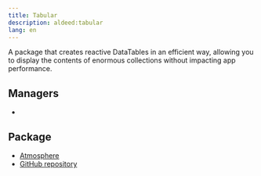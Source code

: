 ```yaml
---
title: Tabular
description: aldeed:tabular
lang: en
---
```


A package that creates reactive DataTables in an efficient way, allowing you to display the contents of enormous collections without impacting app performance.

## Managers
*

## Package
* [Atmosphere](https://atmospherejs.com/aldeed/tabular)
* [GitHub repository](https://github.com/Meteor-Community-Packages/meteor-tabular)
